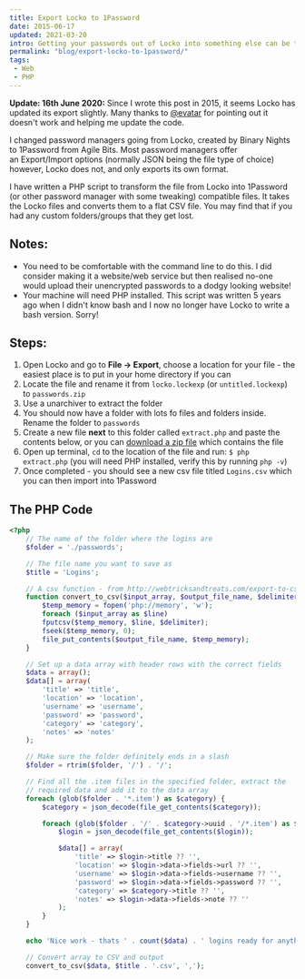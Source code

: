 ```yaml
---
title: Export Locko to 1Password
date: 2015-06-17
updated: 2021-03-20
intro: Getting your passwords out of Locko into something else can be tricky due to their unique export format. This post helps with PHP
permalink: "blog/export-locko-to-1password/"
tags:
 - Web
 - PHP
---
```


<div class="info"><strong>Update: 16th June 2020:</strong> Since I wrote this post in 2015, it seems Locko has updated its export slightly. Many thanks to <a href="https://www.twitter.com/evatar">@evatar</a> for pointing out it doesn't work and helping me update the code.</div>

I changed password managers going from Locko, created by Binary Nights to 1Password from Agile Bits. Most password managers offer an Export/Import options (normally JSON being the file type of choice) however, Locko does not, and only exports its own format.

I have written a PHP script to transform the file from Locko into 1Password (or other password manager with some tweaking) compatible files. It takes the Locko files and converts them to a flat CSV file. You may find that if you had any custom folders/groups that they get lost.

## Notes:

- You need to be comfortable with the command line to do this. I did consider making it a website/web service but then realised no-one would upload their unencrypted passwords to a dodgy looking website!
- Your machine will need PHP installed. This script was written 5 years ago when I didn't know bash and I now no longer have Locko to write a bash version. Sorry!

## Steps:

1.  Open Locko and go to **File -> Export**, choose a location for your file - the easiest place is to put in your home directory if you can
0. Locate the file and rename it from `locko.lockexp` (or `untitled.lockexp`) to `passwords.zip`
0. Use a unarchiver to extract the folder
0. You should now have a folder with lots fo files and folders inside. Rename the folder to `passwords`
0. Create a new file **next** to this folder called `extract.php` and paste the contents below, or you can [download a zip file](https://gist.github.com/mikestreety/c643afcb313d4b4ae3b46dcfeaf6175f/archive/c8c346c555a05f4d7f85ec590e892de63da4d9de.zip) which contains the file
0.  Open up terminal, `cd` to the location of the file and run: `$ php extract.php` (you will need PHP installed, verify this by running `php -v`)
0.  Once completed - you should see a new csv file titled `Logins.csv` which you can then import into 1Password

## The PHP Code

```php
<?php
	// The name of the folder where the logins are
	$folder = './passwords';

	// The file name you want to save as
	$title = 'Logins';

	// A csv function - from http://webtricksandtreats.com/export-to-csv-php/
	function convert_to_csv($input_array, $output_file_name, $delimiter) {
		$temp_memory = fopen('php://memory', 'w');
		foreach ($input_array as $line)
		fputcsv($temp_memory, $line, $delimiter);
		fseek($temp_memory, 0);
		file_put_contents($output_file_name, $temp_memory);
	}

	// Set up a data array with header rows with the correct fields
	$data = array();
	$data[] = array(
		'title' => 'title',
		'location' => 'location',
		'username' => 'username',
		'password' => 'password',
		'category' => 'category',
		'notes' => 'notes'
	);

	// Make sure the folder definitely ends in a slash
	$folder = rtrim($folder, '/') . '/';

	// Find all the .item files in the specified folder, extract the
	// required data and add it to the data array
	foreach (glob($folder . '*.item') as $category) {
		$category = json_decode(file_get_contents($category));

		foreach (glob($folder . '/' . $category->uuid . '/*.item') as $login) {
			$login = json_decode(file_get_contents($login));

			$data[] = array(
				'title' => $login->title ?? '',
				'location' => $login->data->fields->url ?? '',
				'username' => $login->data->fields->username ?? '',
				'password' => $login->data->fields->password ?? '',
				'category' => $category->title ?? '',
				'notes' => $login->data->fields->note ?? ''
			);
		}
	}

	echo 'Nice work - thats ' . count($data) . ' logins ready for anything!' . PHP_EOL;

	// Convert array to CSV and output
	convert_to_csv($data, $title . '.csv', ',');
```
